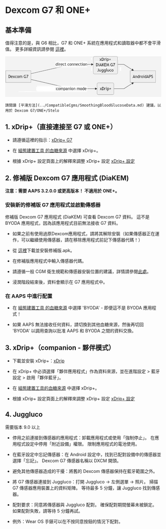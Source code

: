 # Dexcom G7 和 ONE+


## 基本準備

值得注意的是，與 G6 相比，G7 和 ONE+ 系統在應用程式和讀取器中都不會平滑值。 更多詳細資訊請參閱 [這裡](https://www.dexcom.com/en-us/faqs/why-does-past-cgm-data-look-different-from-past-data-on-receiver-and-follow-app)。

![G7 英文](../images/6fe30b84-227a-4bae-a9a5-527cee341dbf.png)

```{admonition} Smoothing method 
請閱讀 [平滑方法](../CompatibleCgms/SmoothingBloodGlucoseData.md) 建議，以用於 Dexcom G7/ONE+/Stelo
```

## 1. xDrip+（直接連接至 G7 或 ONE+）

- 請遵循這裡的指示：[xDrip+ G7](https://navid200.github.io/xDrip/docs/Dexcom/G7.html)
- 在 [組態建置工具 的血糖來源](#Config-Builder-bg-source) 中選擇 xDrip+。

- 根據 xDrip+ 設定頁面上的解釋來調整 xDrip+ 設定 [xDrip+ 設定](../CompatibleCgms/xDrip.md)

## 2.  修補版 Dexcom G7 應用程式 (DiaKEM)

**注意：需要 AAPS 3.2.0.0 或更高版本！ 不適用於 ONE+。**

### 安裝新的修補版 G7 應用程式並啟動傳感器

修補版 Dexcom G7 應用程式 (DiaKEM) 可查看 Dexcom G7 資料。 這不是 BYODA 應用程式，因為該應用程式目前無法接收 G7 資料。

- 如果之前有使用過原Dexcom應用程式，請將其解除安裝（如果傳感器正在運作，可以繼續使用傳感器，請在移除應用程式前記下傳感器代碼！）

- 從 [這裡](https://github.com/authorgambel/g7/releases)下載並安裝修補版.apk。

- 在修補版應用程式中輸入傳感器代碼。

- 請遵循一般 CGM 衛生規範和傳感器安裝位置的建議，詳情請參閱[此處](../CompatibleCgms/GeneralCGMRecommendation.md)。

- 浸潤階段結束後，資料會顯示在 G7 應用程式中。

### 在 AAPS 中進行配置

- 在 [組態建置工具 的血糖來源](#Config-Builder-bg-source) 中選擇 'BYODA' - 即便這不是 BYODA 應用程式！

- 如果 AAPS 無法接收任何資料，請切換到其他血糖來源，然後再切回 'BYODA' 以調用查詢以批准 AAPS 和 BYODA 之間的資料交換。

## 3. xDrip+（companion - 夥伴模式）

-   下載並安裝 xDrip+：[xDrip](https://github.com/NightscoutFoundation/xDrip)
- 在 xDrip+ 中必須選擇「夥伴應用程式」作為資料來源，並在進階設定 > 藍牙設定 > 啟用「夥伴藍牙」。
-   在 [組態建置工具的血糖來源](#Config-Builder-bg-source) 中選擇 xDrip+。

-   根據 xDrip+ 設定頁面上的解釋來調整 xDrip+ 設定 [xDrip+ 設定](../CompatibleCgms/xDrip.md)

## 4. Juggluco

需要版本 9.0 以上

- 停用之前連接到傳感器的應用程式：卸載應用程式或使用「強制停止」。 在應用程式設定中停用「附近設備」權限。 限制應用程式的電池使用。

- 在藍牙設定中忘記傳感器：在 Android 設定中，找到已配對設備中的傳感器並選擇「忘記」。 Dexcom G7 傳感器名稱以 DXCM 開頭。

- 避免其他傳感器造成的干擾：將舊的 Dexcom 傳感器保持在藍牙範圍之外。

- 將 G7 傳感器連接到 Juggluco：打開 Juggluco → 左側選單 → 照片。 掃描 G7 傳感器應用裝置上的資料矩陣。 等待最多 5 分鐘，讓 Juggluco 找到傳感器。

- 配對要求：同意將傳感器與 Juggluco 配對。 確保配對期間螢幕未被鎖定。 如果配對失敗，請等待 5 分鐘再試。

- 例外：Wear OS 手錶可以在不按同意按鈕的情況下配對。
